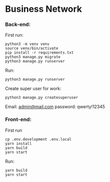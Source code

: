 # Business Network

### Back-end:

First run:
```shell
python3 -m venv venv
source venv/bin/activate
pip install -r requirements.txt
python3 manage.py migrate
python3 manage.py runserver
```

Run:
```shell
python3 manage.py runserver
```

Create super user for work:
```shell
python3 manage.py createsuperuser
```

Email: admin@mail.com
password: qwerty!12345


### Front-end:

First run
```shell
cp .env.development .env.local
yarn install
yarn build
yarn start
```

Run:
```shell
yarn build
yarn start
```
